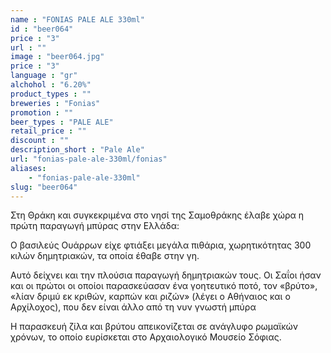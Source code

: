 ```yaml
---
name : "FONIAS PALE ALE 330ml"
id : "beer064"
price : "3"
url : ""
image : "beer064.jpg"
price : "3"
language : "gr"
alchohol : "6.20%"
product_types : ""
breweries : "Fonias"
promotion : ""
beer_types : "PALE ALE"
retail_price : ""
discount : ""
description_short : "Pale Ale"
url: "fonias-pale-ale-330ml/fonias"
aliases: 
    - "fonias-pale-ale-330ml"
slug: "beer064"
---
```


Στη Θράκη και συγκεκριμένα στο νησί της Σαμοθράκης έλαβε χώρα η πρώτη παραγωγή μπύρας στην Ελλάδα:

Ο βασιλεύς Ουάρρων είχε φτιάξει μεγάλα πιθάρια, χωρητικότητας 300 κιλών δημητριακών, τα οποία έθαβε στην γη.

Αυτό δείχνει και την πλούσια παραγωγή δημητριακών τους. Οι Σαΐοι ήσαν και οι πρώτοι οι οποίοι παρασκεύασαν ένα γοητευτικό ποτό, τον «βρύτο», «λίαν δριμύ εκ κριθών, καρπών και ριζών» (λέγει ο Αθήναιος και ο Αρχίλοχος), που δεν είναι άλλο από τη νυν γνωστή μπύρα

Η παρασκευή ζίλα και βρύτου απεικονίζεται σε ανάγλυφο ρωμαϊκών χρόνων, το οποίο ευρίσκεται στο Αρχαιολογικό Μουσείο Σόφιας.